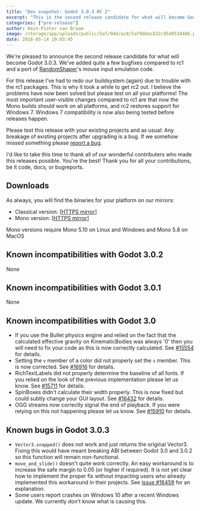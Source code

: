 ```yaml
---
title: "Dev snapshot: Godot 3.0.3 RC 2"
excerpt: "This is the second release candidate for what will become Godot 3.0.3. In this release we overhauled the new buildsystem (again) and fixed quite a few bugs. Please go forth and test!"
categories: ["pre-release"]
author: Hein-Pieter van Braam
image: /storage/app/uploads/public/5af/9dd/ac8/5af9ddac832c9548534486.png
date: 2018-05-14 19:03:45
---
```


We're pleased to announce the second release candidate for what will become Godot 3.0.3. We've added quite a few bugfixes compared to rc1 and a port of [RandomShaper](https://github.com/RandomShaper)'s mouse input emulation code.

For this release I've had to redo our buildsystem (again) due to trouble with the rc1 packages. This is why it took a while to get rc2 out. I believe the problems have now been solved but please test on all your platforms! The most important user-visible changes compared to rc1 are that now the Mono builds should work on all platforms, and rc2 restores support for Windows 7. Windows 7 compatibility is now also being tested before releases happen.

Please test this release with your existing projects and as usual: Any breakage of existing projects after upgrading is a bug. If we somehow missed something please [report a bug](https://github.com/godotengine/godot/issues/new).

I'd like to take this time to thank all of our wonderful contributers who made this releases possible. You're the best! Thank you for all your contributions, be it code, docs, or bugreports.

## Downloads

As always, you will find the binaries for your platform on our mirrors:

- Classical version: [[HTTPS mirror](https://downloads.tuxfamily.org/godotengine/3.0.3/rc2)]
- Mono version: [[HTTPS mirror](https://downloads.tuxfamily.org/godotengine/3.0.3/rc2/mono)]

Mono versions require Mono 5.10 on Linux and Windows and Mono 5.8 on MacOS

## Known incompatibilities with Godot 3.0.2

None

## Known incompatibilities with Godot 3.0.1

None

## Known incompatibilities with Godot 3.0

* If you use the Bullet physics engine and relied on the fact that the calculated effective gravity on KinematicBodies was always '0' then you will need to fix your code as this is now correctly calculated. See [#15554](https://github.com/godotengine/godot/issues/15554) for details.
* Setting the `v` member of a color did not properly set the `s` member. This is now corrected. See [#16916](https://github.com/godotengine/godot/pull/16916) for details.
* RichTextLabels did not properly determine the baseline of all fonts. If you relied on the look of the previous implementation please let us know. See [#15711](https://github.com/godotengine/godot/pull/15711) for details.
* SpinBoxes didn't calculate their width properly. This is now fixed but could subtly change your GUI layout. See [#16432](https://github.com/godotengine/godot/pull/16432) for details.
* OGG streams now correctly signal the end of playback. If you were relying on this not happening please let us know. See [#15910](https://github.com/godotengine/godot/pull/15910) for details.

## <a id="known-bugs"></a> Known bugs in Godot 3.0.3

* `Vector3.snapped()` does not work and just returns the original Vector3. Fixing this would have meant breaking ABI between Godot 3.0 and 3.0.2 so this function will remain non-functional.
* `move_and_slide()` doesn't quite work correctly. An easy workaround is to increase the safe margin to 0.05 (or higher if required). It is not yet clear how to implement the proper fix without impacting users who already implemented this workaround in their projects. See [issue #16459](https://github.com/godotengine/godot/issues/16459) for an explanation.
* Some users report crashes on Windows 10 after a recent Windows update. We currently don't know what is causing this.